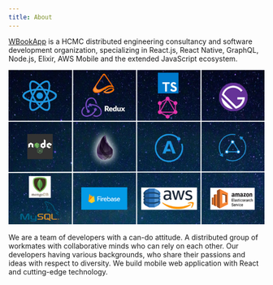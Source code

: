 ```yaml
---
title: About
---
```


[WBookApp](/) is a HCMC distributed engineering consultancy and software development organization, specializing in React.js, React Native, GraphQL, Node.js, Elixir, AWS Mobile and the extended JavaScript ecosystem.

![wba_about](./wba_3.jpg)

We are a team of developers with a can-do attitude. A distributed group of workmates with collaborative minds who can rely on each other. Our developers having various backgrounds, who share their passions and ideas with respect to diversity. We build mobile web application with React and cutting-edge technology.

